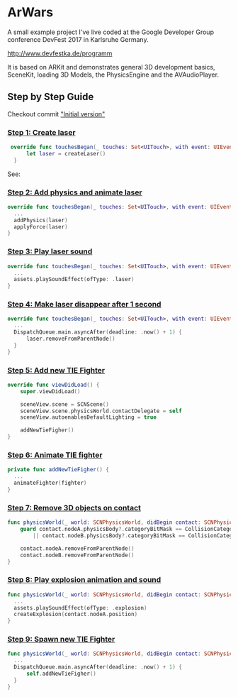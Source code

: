 # ArWars

A small example project I've live coded at the Google Developer Group conference DevFest 2017 in Karlsruhe Germany. 

http://www.devfestka.de/programm

It is based on ARKit and demonstrates general 3D development basics, SceneKit, loading 3D Models, the PhysicsEngine and the AVAudioPlayer.

## Step by Step Guide

Checkout commit ["Initial version"](https://github.com/cgrail/arWars/tree/initialVersion) 

### [Step 1: Create laser](https://github.com/cgrail/arWars/commit/bab6a9c568155e8466d57390c8e32206edb3bc31)

```swift
 override func touchesBegan(_ touches: Set<UITouch>, with event: UIEvent?) {
      let laser = createLaser()
  }
```

See: 

### [Step 2: Add physics and animate laser](https://github.com/cgrail/arWars/commit/d8da99443f372867cb8cb8762e7c141d0392815a)

```swift
override func touchesBegan(_ touches: Set<UITouch>, with event: UIEvent?) {
  ...
  addPhysics(laser)
  applyForce(laser)
}
```

### [Step 3: Play laser sound](https://github.com/cgrail/arWars/commit/2547cb1f04b890de450d38058cee493b251338a7)

```swift
override func touchesBegan(_ touches: Set<UITouch>, with event: UIEvent?) {
  ...
  assets.playSoundEffect(ofType: .laser)
}
```

### [Step 4: Make laser disappear after 1 second](https://github.com/cgrail/arWars/commit/f63f933790403853f7df3808bc3ceccb9e7b3c03)

```swift
override func touchesBegan(_ touches: Set<UITouch>, with event: UIEvent?) {
  ...
  DispatchQueue.main.asyncAfter(deadline: .now() + 1) {
      laser.removeFromParentNode()
  }
}
```

### [Step 5: Add new TIE Fighter](https://github.com/cgrail/arWars/commit/7e770ec4836305a94c5bbd2556b89312a6766918)

```swift
override func viewDidLoad() {
    super.viewDidLoad()

    sceneView.scene = SCNScene()
    sceneView.scene.physicsWorld.contactDelegate = self
    sceneView.autoenablesDefaultLighting = true

    addNewTieFigher()
}
```

### [Step 6: Animate TIE fighter](https://github.com/cgrail/arWars/commit/01c16880540fced936e052ead752186f8c8f8d3c)

```swift
private func addNewTieFigher() {
  ...
  animateFighter(fighter)
}
```

### [Step 7: Remove 3D objects on contact](https://github.com/cgrail/arWars/commit/e8750c9769cf0c328fcc616b4172d5406cf3a9f4)

```swift
func physicsWorld(_ world: SCNPhysicsWorld, didBegin contact: SCNPhysicsContact) {
    guard contact.nodeA.physicsBody?.categoryBitMask == CollisionCategory.fighter.rawValue
        || contact.nodeB.physicsBody?.categoryBitMask == CollisionCategory.fighter.rawValue else { return }

    contact.nodeA.removeFromParentNode()
    contact.nodeB.removeFromParentNode()
}
```

### [Step 8: Play explosion animation and sound](https://github.com/cgrail/arWars/commit/759392f7bf116034f2c0dabeef6c3b8701787ca6)

```swift
func physicsWorld(_ world: SCNPhysicsWorld, didBegin contact: SCNPhysicsContact) {
  ...
  assets.playSoundEffect(ofType: .explosion)
  createExplosion(contact.nodeA.position)
}
```

### [Step 9: Spawn new TIE Fighter](https://github.com/cgrail/arWars/commit/f19d9dc4f50fe150e36f557aedfa75a8631a4ccc)

```swift
func physicsWorld(_ world: SCNPhysicsWorld, didBegin contact: SCNPhysicsContact) {
  ...
  DispatchQueue.main.asyncAfter(deadline: .now() + 1) {
      self.addNewTieFigher()
  }
}
```
